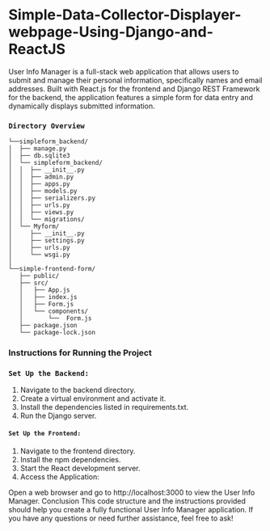 # Simple-Data-Collector-Displayer-webpage-Using-Django-and-ReactJS
User Info Manager is a full-stack web application that allows users to submit and manage their personal information, specifically names and email addresses. Built with React.js for the frontend and Django REST Framework for the backend, the application features a simple form for data entry and dynamically displays submitted information.


### `Directory Overview`
    └──simpleform_backend/ 
    │  ├── manage.py
    │  ├── db.sqlite3
    │  └── simpleform_backend/
    │  │  ├── __init__.py
    │  │  ├── admin.py
    │  │  ├── apps.py
    │  │  ├── models.py
    │  │  ├── serializers.py
    │  │  ├── urls.py
    │  │  ├── views.py
    │  │  └── migrations/
    │  └── Myform/
    │     ├── __init__.py
    │     ├── settings.py
    │     ├── urls.py
    │     └── wsgi.py
    │
    └──simple-frontend-form/
       ├── public/
       ├── src/
       │   ├── App.js
       │   ├── index.js
       │   ├── Form.js
       │   └── components/
       │       └──  Form.js
       ├── package.json
       └── package-lock.json

### Instructions for Running the Project
### `Set Up the Backend:`

1. Navigate to the backend directory.
2. Create a virtual environment and activate it.
3. Install the dependencies listed in requirements.txt.
4. Run the Django server.

#### `Set Up the Frontend:`

1. Navigate to the frontend directory.
2. Install the npm dependencies.
3. Start the React development server.
4. Access the Application:

Open a web browser and go to http://localhost:3000 to view the User Info Manager.
Conclusion
This code structure and the instructions provided should help you create a fully functional User Info Manager application. If you have any questions or need further assistance, feel free to ask!

